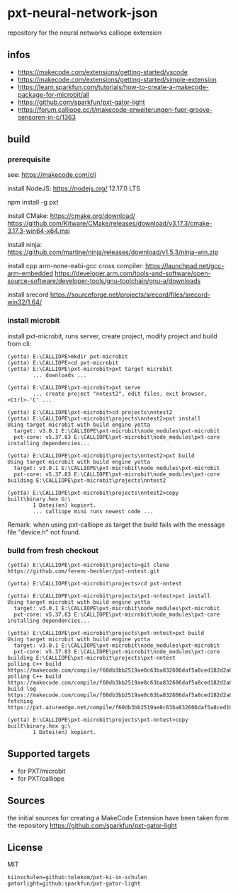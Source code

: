 # pxt-neural-network-json

repository for the neural networks calliope extension

## infos

* https://makecode.com/extensions/getting-started/vscode
* https://makecode.com/extensions/getting-started/simple-extension
* https://learn.sparkfun.com/tutorials/how-to-create-a-makecode-package-for-microbit/all
* https://github.com/sparkfun/pxt-gator-light
* https://forum.calliope.cc/t/makecode-erweiterungen-fuer-groove-sensoren-in-c/1363

## build

### prerequisite

see: https://makecode.com/cli

install NodeJS: https://nodejs.org/
12.17.0 LTS

npm install -g pxt

install CMake: https://cmake.org/download/
https://github.com/Kitware/CMake/releases/download/v3.17.3/cmake-3.17.3-win64-x64.msi

install ninja: https://github.com/martine/ninja/releases/download/v1.5.3/ninja-win.zip

install cpp  arm-none-eabi-gcc cross compiler: https://launchpad.net/gcc-arm-embedded
https://developer.arm.com/tools-and-software/open-source-software/developer-tools/gnu-toolchain/gnu-a/downloads

install srecord
https://sourceforge.net/projects/srecord/files/srecord-win32/1.64/

### install microbit

install pxt-microbit, runs server, create project, modify project and build from cli:

```
(yotta) E:\CALLIOPE>mkdir pxt-microbit
(yotta) E:\CALLIOPE>cd pxt-microbit
(yotta) E:\CALLIOPE\pxt-microbit>pxt target microbit
        ... downloads ...

(yotta) E:\CALLIOPE\pxt-microbit>pxt serve
        ... create project "nntest2", edit files, exit browser, <Ctrl>-'C' ...

(yotta) E:\CALLIOPE\pxt-microbit>cd projects\nntest2
(yotta) E:\CALLIOPE\pxt-microbit\projects\nntest2>pxt install
Using target microbit with build engine yotta
  target: v3.0.1 E:\CALLIOPE\pxt-microbit\node_modules\pxt-microbit
  pxt-core: v5.37.83 E:\CALLIOPE\pxt-microbit\node_modules\pxt-core
installing dependencies...

(yotta) E:\CALLIOPE\pxt-microbit\projects\nntest2>pxt build
Using target microbit with build engine yotta
  target: v3.0.1 E:\CALLIOPE\pxt-microbit\node_modules\pxt-microbit
  pxt-core: v5.37.83 E:\CALLIOPE\pxt-microbit\node_modules\pxt-core
building E:\CALLIOPE\pxt-microbit\projects\nntest2

(yotta) E:\CALLIOPE\pxt-microbit\projects\nntest2>copy built\binary.hex G:\
        1 Datei(en) kopiert.
        ... calliope mini runs newest code ...
```

Remark: when using pxt-calliope as target the build fails with the message file "device.h" not found.

### build from fresh checkout



```
(yotta) E:\CALLIOPE\pxt-microbit\projects>git clone https://github.com/ferenc-hechler/pxt-nntest.git

(yotta) E:\CALLIOPE\pxt-microbit\projects>cd pxt-nntest

(yotta) E:\CALLIOPE\pxt-microbit\projects\pxt-nntest>pxt install
Using target microbit with build engine yotta
  target: v3.0.1 E:\CALLIOPE\pxt-microbit\node_modules\pxt-microbit
  pxt-core: v5.37.83 E:\CALLIOPE\pxt-microbit\node_modules\pxt-core
installing dependencies...

(yotta) E:\CALLIOPE\pxt-microbit\projects\pxt-nntest>pxt build
Using target microbit with build engine yotta
  target: v3.0.1 E:\CALLIOPE\pxt-microbit\node_modules\pxt-microbit
  pxt-core: v5.37.83 E:\CALLIOPE\pxt-microbit\node_modules\pxt-core
building E:\CALLIOPE\pxt-microbit\projects\pxt-nntest
polling C++ build https://makecode.com/compile/f60db3bb2519ae8c63ba832606daf5a8ced182d2a852e30de65bf9046491946b.json
polling C++ build https://makecode.com/compile/f60db3bb2519ae8c63ba832606daf5a8ced182d2a852e30de65bf9046491946b.json
build log https://makecode.com/compile/f60db3bb2519ae8c63ba832606daf5a8ced182d2a852e30de65bf9046491946b.log
fetching https://pxt.azureedge.net/compile/f60db3bb2519ae8c63ba832606daf5a8ced182d2a852e30de65bf9046491946b.hex

(yotta) E:\CALLIOPE\pxt-microbit\projects\pxt-nntest>copy built\binary.hex g:\
        1 Datei(en) kopiert.
```



## Supported targets

* for PXT/microbit
* for PXT/calliope


## Sources

the initial sources for creating a MakeCode Extension have been taken form the repository 
https://github.com/sparkfun/pxt-gator-light

## License

MIT

```package
kiinschulen=github:telekom/pxt-ki-in-schulen
gatorlight=github:sparkfun/pxt-gator-light
```


